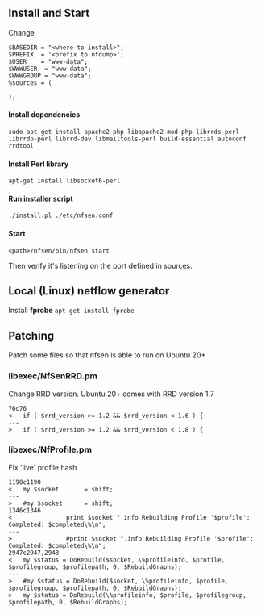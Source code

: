 ## Install and Start

Change 

```
$BASEDIR = "<where to install>";
$PREFIX  = '<prefix to nfdump>';
$USER    = "www-data";
$WWWUSER  = "www-data";
$WWWGROUP = "www-data";
%sources = (

);
```

#### Install dependencies

`sudo apt-get install apache2 php libapache2-mod-php librrds-perl librrdp-perl librrd-dev libmailtools-perl build-essential autoconf rrdtool`

#### Install Perl library
`apt-get install libsocket6-perl`

#### Run installer script
`./install.pl ./etc/nfsen.conf`

#### Start
`<path>/nfsen/bin/nfsen start`

Then verify it's listening on the port defined in sources.

## Local (Linux) netflow generator

Install **fprobe**
`apt-get install fprobe`


## Patching

Patch some files so that nfsen is able to run on Ubuntu 20+

### libexec/NfSenRRD.pm

Change RRD version. Ubuntu 20+ comes with RRD version 1.7

```
76c76
< 	if ( $rrd_version >= 1.2 && $rrd_version < 1.6 ) {
---
> 	if ( $rrd_version >= 1.2 && $rrd_version < 1.8 ) {
```

### libexec/NfProfile.pm

Fix 'live' profile hash

```
1190c1190
< 	my $socket		 = shift;
---
> 	#my $socket		 = shift;
1346c1346
< 				print $socket ".info Rebuilding Profile '$profile': Completed: $completed\%\n";
---
> 				#print $socket ".info Rebuilding Profile '$profile': Completed: $completed\%\n";
2947c2947,2948
< 	my $status = DoRebuild($socket, \%profileinfo, $profile, $profilegroup, $profilepath, 0, $RebuildGraphs);
---
> 	#my $status = DoRebuild($socket, \%profileinfo, $profile, $profilegroup, $profilepath, 0, $RebuildGraphs);
> 	my $status = DoRebuild(\%profileinfo, $profile, $profilegroup, $profilepath, 0, $RebuildGraphs);
```
